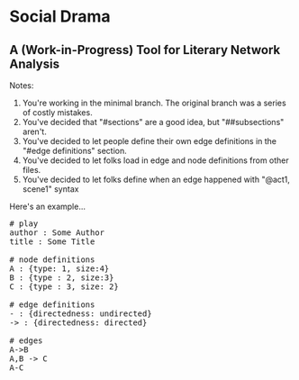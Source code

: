 # Social Drama
## A (Work-in-Progress) Tool for Literary Network Analysis

Notes:
1. You're working in the minimal branch. The original branch was a series of costly mistakes.
2. You've decided that "#sections" are a good idea, but "##subsections" aren't.
3. You've decided to let people define their own edge definitions in the "#edge definitions" section.
4. You've decided to let folks load in edge and node definitions from other files.
5. You've decided to let folks define when an edge happened with "@act1, scene1" syntax

Here's an example...

<pre>
# play
author : Some Author
title : Some Title

# node definitions
A : {type: 1, size:4}
B : {type : 2, size:3}
C : {type : 3, size: 2}

# edge definitions
- : {directedness: undirected}
-> : {directedness: directed}

# edges
A->B
A,B -> C
A-C
</pre>
